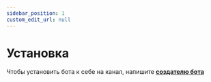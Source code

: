 ```yaml
---
sidebar_position: 1
custom_edit_url: null
---
```


# Установка

Чтобы установить бота к себе на канал, напишите **[создателю бота](https://twitch.tv/relanit)**